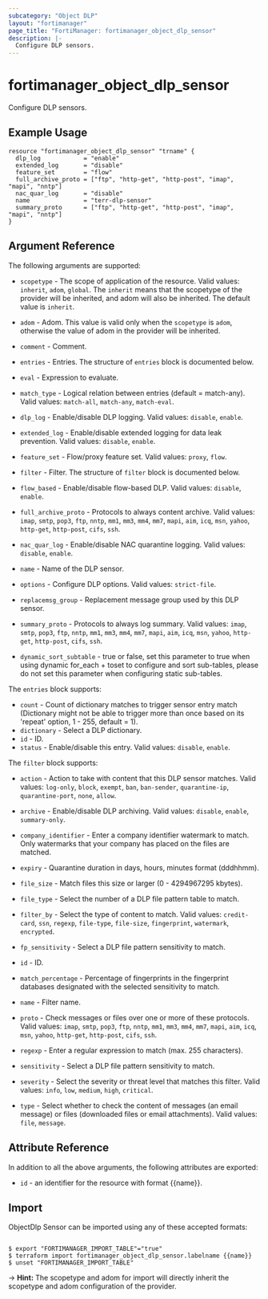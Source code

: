 ```yaml
---
subcategory: "Object DLP"
layout: "fortimanager"
page_title: "FortiManager: fortimanager_object_dlp_sensor"
description: |-
  Configure DLP sensors.
---
```


# fortimanager_object_dlp_sensor
Configure DLP sensors.

## Example Usage

```hcl
resource "fortimanager_object_dlp_sensor" "trname" {
  dlp_log            = "enable"
  extended_log       = "disable"
  feature_set        = "flow"
  full_archive_proto = ["ftp", "http-get", "http-post", "imap", "mapi", "nntp"]
  nac_quar_log       = "disable"
  name               = "terr-dlp-sensor"
  summary_proto      = ["ftp", "http-get", "http-post", "imap", "mapi", "nntp"]
}
```

## Argument Reference


The following arguments are supported:

* `scopetype` - The scope of application of the resource. Valid values: `inherit`, `adom`, `global`. The `inherit` means that the scopetype of the provider will be inherited, and adom will also be inherited. The default value is `inherit`.
* `adom` - Adom. This value is valid only when the `scopetype` is `adom`, otherwise the value of adom in the provider will be inherited.

* `comment` - Comment.
* `entries` - Entries. The structure of `entries` block is documented below.
* `eval` - Expression to evaluate.
* `match_type` - Logical relation between entries (default = match-any). Valid values: `match-all`, `match-any`, `match-eval`.

* `dlp_log` - Enable/disable DLP logging. Valid values: `disable`, `enable`.

* `extended_log` - Enable/disable extended logging for data leak prevention. Valid values: `disable`, `enable`.

* `feature_set` - Flow/proxy feature set. Valid values: `proxy`, `flow`.

* `filter` - Filter. The structure of `filter` block is documented below.
* `flow_based` - Enable/disable flow-based DLP. Valid values: `disable`, `enable`.

* `full_archive_proto` - Protocols to always content archive. Valid values: `imap`, `smtp`, `pop3`, `ftp`, `nntp`, `mm1`, `mm3`, `mm4`, `mm7`, `mapi`, `aim`, `icq`, `msn`, `yahoo`, `http-get`, `http-post`, `cifs`, `ssh`.

* `nac_quar_log` - Enable/disable NAC quarantine logging. Valid values: `disable`, `enable`.

* `name` - Name of the DLP sensor.
* `options` - Configure DLP options. Valid values: `strict-file`.

* `replacemsg_group` - Replacement message group used by this DLP sensor.
* `summary_proto` - Protocols to always log summary. Valid values: `imap`, `smtp`, `pop3`, `ftp`, `nntp`, `mm1`, `mm3`, `mm4`, `mm7`, `mapi`, `aim`, `icq`, `msn`, `yahoo`, `http-get`, `http-post`, `cifs`, `ssh`.

* `dynamic_sort_subtable` - true or false, set this parameter to true when using dynamic for_each + toset to configure and sort sub-tables, please do not set this parameter when configuring static sub-tables.

The `entries` block supports:

* `count` - Count of dictionary matches to trigger sensor entry match (Dictionary might not be able to trigger more than once based on its 'repeat' option, 1 - 255, default = 1).
* `dictionary` - Select a DLP dictionary.
* `id` - ID.
* `status` - Enable/disable this entry. Valid values: `disable`, `enable`.


The `filter` block supports:

* `action` - Action to take with content that this DLP sensor matches. Valid values: `log-only`, `block`, `exempt`, `ban`, `ban-sender`, `quarantine-ip`, `quarantine-port`, `none`, `allow`.

* `archive` - Enable/disable DLP archiving. Valid values: `disable`, `enable`, `summary-only`.

* `company_identifier` - Enter a company identifier watermark to match. Only watermarks that your company has placed on the files are matched.
* `expiry` - Quarantine duration in days, hours, minutes format (dddhhmm).
* `file_size` - Match files this size or larger (0 - 4294967295 kbytes).
* `file_type` - Select the number of a DLP file pattern table to match.
* `filter_by` - Select the type of content to match. Valid values: `credit-card`, `ssn`, `regexp`, `file-type`, `file-size`, `fingerprint`, `watermark`, `encrypted`.

* `fp_sensitivity` - Select a DLP file pattern sensitivity to match.
* `id` - ID.
* `match_percentage` - Percentage of fingerprints in the fingerprint databases designated with the selected sensitivity to match.
* `name` - Filter name.
* `proto` - Check messages or files over one or more of these protocols. Valid values: `imap`, `smtp`, `pop3`, `ftp`, `nntp`, `mm1`, `mm3`, `mm4`, `mm7`, `mapi`, `aim`, `icq`, `msn`, `yahoo`, `http-get`, `http-post`, `cifs`, `ssh`.

* `regexp` - Enter a regular expression to match (max. 255 characters).
* `sensitivity` - Select a DLP file pattern sensitivity to match.
* `severity` - Select the severity or threat level that matches this filter. Valid values: `info`, `low`, `medium`, `high`, `critical`.

* `type` - Select whether to check the content of messages (an email message) or files (downloaded files or email attachments). Valid values: `file`, `message`.



## Attribute Reference

In addition to all the above arguments, the following attributes are exported:
* `id` - an identifier for the resource with format {{name}}.

## Import

ObjectDlp Sensor can be imported using any of these accepted formats:
```

$ export "FORTIMANAGER_IMPORT_TABLE"="true"
$ terraform import fortimanager_object_dlp_sensor.labelname {{name}}
$ unset "FORTIMANAGER_IMPORT_TABLE"
```
-> **Hint:** The scopetype and adom for import will directly inherit the scopetype and adom configuration of the provider.

